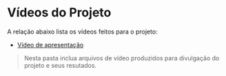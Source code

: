 # Vídeos do Projeto
A relação abaixo lista os vídeos feitos para o projeto:
 - [Vídeo de apresentação]()

> Nesta pasta inclua arquivos de vídeo produzidos para divulgação do 
> projeto e seus resutados.

